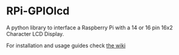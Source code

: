 # RPi-GPIOlcd
A python library to interface a Raspberry Pi with a 14 or 16 pin 16x2 Character LCD Display.

For installation and usage guides check [the wiki](https://github.com/mi-der/RPi-GPIOlcd/wiki)
